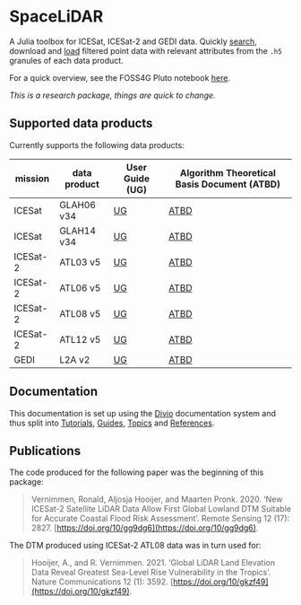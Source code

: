# SpaceLiDAR
A Julia toolbox for ICESat, ICESat-2 and GEDI data. Quickly [search](tutorial/usage.md#search-for-data), download and [load](tutorial/usage.md#derive-points) filtered point data with relevant attributes from the `.h5` granules of each data product.

For a quick overview, see the FOSS4G Pluto notebook [here](tutorial/foss4g_2021.jl.html).

*This is a research package, things are quick to change.*

## Supported data products
Currently supports the following data products:

| mission | data product | User Guide (UG) | Algorithm Theoretical Basis Document (ATBD)|
|--- |--- |--- |--- |
|ICESat| GLAH06 v34 | [UG](https://nsidc.org/sites/nsidc.org/files/MULTI-GLAH01-V033-V034-UserGuide.pdf) | [ATBD](https://eospso.nasa.gov/sites/default/files/atbd/ATBD-GLAS-02.pdf) |
|ICESat| GLAH14 v34 | [UG](https://nsidc.org/sites/nsidc.org/files/MULTI-GLAH01-V033-V034-UserGuide.pdf) | [ATBD](https://eospso.nasa.gov/sites/default/files/atbd/ATBD-GLAS-02.pdf) |
|ICESat-2| ATL03 v5 | [UG](https://nsidc.org/sites/nsidc.org/files/ATL03-V005-UserGuide.pdf)  | [ATBD](https://icesat-2.gsfc.nasa.gov/sites/default/files/page_files/ICESat2_ATL03_ATBD_r005.pdf) |
|ICESat-2| ATL06 v5 | [UG](https://nsidc.org/sites/nsidc.org/files/ATL03-V005-UserGuide.pdf)  | [ATBD](https://icesat-2.gsfc.nasa.gov/sites/default/files/page_files/ICESat2_ATL06_ATBD_r005.pdf) |
|ICESat-2| ATL08 v5 | [UG](https://nsidc.org/sites/nsidc.org/files/ATL08-V005-UserGuide.pdf) | [ATBD](https://nsidc.org/sites/default/files/icesat2_atl08_atbd_r005_1.pdf) |
|ICESat-2| ATL12 v5 | [UG](https://nsidc.org/sites/nsidc.org/files/ATL12-V005-UserGuide.pdf) | [ATBD](https://icesat-2.gsfc.nasa.gov/sites/default/files/page_files/ICESat2_ATL12_ATBD_r005.pdf) |
|GEDI| L2A v2 | [UG](https://lpdaac.usgs.gov/documents/998/GEDI02_UserGuide_V21.pdf) | [ATBD](https://lpdaac.usgs.gov/documents/581/GEDI_WF_ATBD_v1.0.pdf) |


## Documentation
This documentation is set up using the [Divio](https://documentation.divio.com/) documentation system and thus split into [Tutorials](tutorial/usage.md), [Guides](guides/downloads.md), [Topics](topics/GEDI.md) and [References](reference/search.md).

## Publications
The code produced for the following paper was the beginning of this package:

> Vernimmen, Ronald, Aljosja Hooijer, and Maarten Pronk. 2020. ‘New ICESat-2 Satellite LiDAR Data Allow First Global Lowland DTM Suitable for Accurate Coastal Flood Risk Assessment’. Remote Sensing 12 (17): 2827. [https://doi.org/10/gg9dg6](https://doi.org/10/gg9dg6).

The DTM produced using ICESat-2 ATL08 data was in turn used for:

> Hooijer, A., and R. Vernimmen. 2021. ‘Global LiDAR Land Elevation Data Reveal Greatest Sea-Level Rise Vulnerability in the Tropics’. Nature Communications 12 (1): 3592. [https://doi.org/10/gkzf49](https://doi.org/10/gkzf49).

